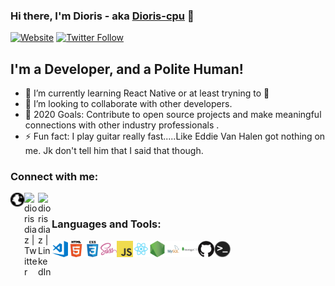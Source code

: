 ### Hi there, I'm Dioris - aka [Dioris-cpu][website] 👋

[![Website](https://img.shields.io/website?label=diorisdiaz.com&style=for-the-badge&url=https%3A%2F%2Fdiorisdiaz.com)](https://diorisdiaz.com/)
[![Twitter Follow](https://img.shields.io/twitter/follow/dioris_diaz?color=1DA1F2&logo=twitter&style=for-the-badge)](https://twitter.com/dioris_diaz)

## I'm a Developer, and a Polite Human!

- 🌱 I’m currently learning React Native or at least tryning to 🤣
- 👯 I’m looking to collaborate with other developers.
- 🥅 2020 Goals: Contribute to open source projects and make meaningful connections with other industry professionals .
- ⚡ Fun fact: I play guitar really fast.....Like Eddie Van Halen got nothing on me. Jk don't tell him that I said that though. 


### Connect with me:

[<img align="left" alt="diorisdiaz" width="22px" src="https://raw.githubusercontent.com/iconic/open-iconic/master/svg/globe.svg" />][website]
[<img align="left" alt="diorisdiaz | Twitter" width="22px" src="https://cdn.jsdelivr.net/npm/simple-icons@v3/icons/twitter.svg" />][twitter]
[<img align="left" alt="diorisdiaz | LinkedIn" width="22px" src="https://cdn.jsdelivr.net/npm/simple-icons@v3/icons/linkedin.svg" />][linkedin]


<br />

### Languages and Tools:

[<img align="left" alt="Visual Studio Code" width="26px" src="https://raw.githubusercontent.com/github/explore/80688e429a7d4ef2fca1e82350fe8e3517d3494d/topics/visual-studio-code/visual-studio-code.png" />][visual]
[<img align="left" alt="HTML5" width="26px" src="https://raw.githubusercontent.com/github/explore/80688e429a7d4ef2fca1e82350fe8e3517d3494d/topics/html/html.png" />][html]
[<img align="left" alt="CSS3" width="26px" src="https://raw.githubusercontent.com/github/explore/80688e429a7d4ef2fca1e82350fe8e3517d3494d/topics/css/css.png" />][css]
[<img align="left" alt="Sass" width="26px" src="https://raw.githubusercontent.com/github/explore/80688e429a7d4ef2fca1e82350fe8e3517d3494d/topics/sass/sass.png" />][sass]
[<img align="left" alt="JavaScript" width="26px" src="https://raw.githubusercontent.com/github/explore/80688e429a7d4ef2fca1e82350fe8e3517d3494d/topics/javascript/javascript.png" />][javascript]
[<img align="left" alt="React" width="26px" src="https://raw.githubusercontent.com/github/explore/80688e429a7d4ef2fca1e82350fe8e3517d3494d/topics/react/react.png" />][react]

[<img align="left" alt="Node.js" width="26px" src="https://raw.githubusercontent.com/github/explore/80688e429a7d4ef2fca1e82350fe8e3517d3494d/topics/nodejs/nodejs.png" />][node]

[<img align="left" alt="MySQL" width="26px" src="https://raw.githubusercontent.com/github/explore/80688e429a7d4ef2fca1e82350fe8e3517d3494d/topics/mysql/mysql.png" />][mysql]
[<img align="left" alt="MongoDB" width="26px" src="https://raw.githubusercontent.com/github/explore/80688e429a7d4ef2fca1e82350fe8e3517d3494d/topics/mongodb/mongodb.png" />][mongodb]

[<img align="left" alt="GitHub" width="26px" src="https://raw.githubusercontent.com/github/explore/78df643247d429f6cc873026c0622819ad797942/topics/github/github.png" />][git]
[<img align="left" alt="Terminal" width="26px" src="https://raw.githubusercontent.com/github/explore/80688e429a7d4ef2fca1e82350fe8e3517d3494d/topics/terminal/terminal.png" />][terminal]

<br />
<br />




[website]: https://diorisdiaz.com/
[twitter]: https://twitter.com/dioris_diaz
[linkedin]: https://www.linkedin.com/in/dioris-diaz-18a053191/
[visual]: https://code.visualstudio.com/
[html]: https://html.com/
[sass]: https://sass-lang.com/
[javascript]: https://www.javascript.com/
[css]: https://css-tricks.com/
[react]: https://reactjs.org/
[node]: https://nodejs.org/en/
[mysql]: https://www.mysql.com/
[mongodb]: https://www.mongodb.com/
[git]: https://github.com/
[terminal]: https://towardsdatascience.com/a-quick-guide-to-using-command-line-terminal-96815b97b955




